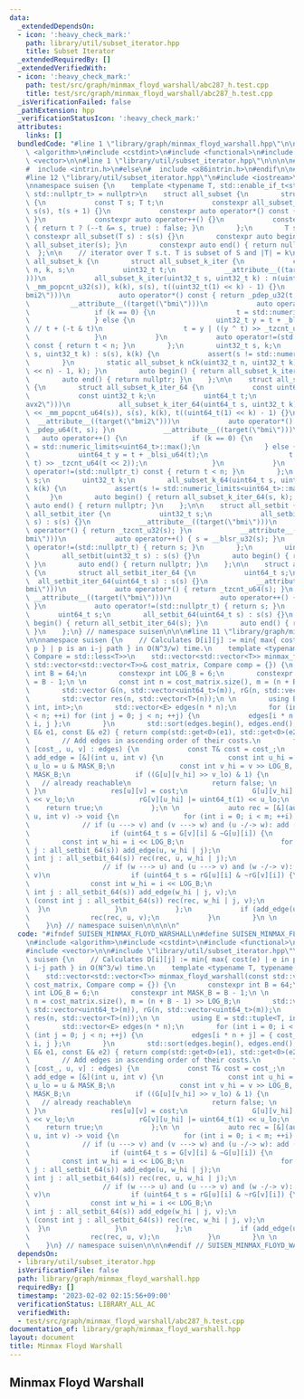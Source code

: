```yaml
---
data:
  _extendedDependsOn:
  - icon: ':heavy_check_mark:'
    path: library/util/subset_iterator.hpp
    title: Subset Iterator
  _extendedRequiredBy: []
  _extendedVerifiedWith:
  - icon: ':heavy_check_mark:'
    path: test/src/graph/minmax_floyd_warshall/abc287_h.test.cpp
    title: test/src/graph/minmax_floyd_warshall/abc287_h.test.cpp
  _isVerificationFailed: false
  _pathExtension: hpp
  _verificationStatusIcon: ':heavy_check_mark:'
  attributes:
    links: []
  bundledCode: "#line 1 \"library/graph/minmax_floyd_warshall.hpp\"\n\n\n\n#include\
    \ <algorithm>\n#include <cstdint>\n#include <functional>\n#include <tuple>\n#include\
    \ <vector>\n\n#line 1 \"library/util/subset_iterator.hpp\"\n\n\n\n#ifdef _MSC_VER\n\
    #  include <intrin.h>\n#else\n#  include <x86intrin.h>\n#endif\n\n#include <cassert>\n\
    #line 12 \"library/util/subset_iterator.hpp\"\n#include <iostream>\n#include <limits>\n\
    \nnamespace suisen {\n    template <typename T, std::enable_if_t<std::is_integral_v<T>,\
    \ std::nullptr_t> = nullptr>\n    struct all_subset {\n        struct all_subset_iter\
    \ {\n            const T s; T t;\n            constexpr all_subset_iter(T s) :\
    \ s(s), t(s + 1) {}\n            constexpr auto operator*() const { return t;\
    \ }\n            constexpr auto operator++() {}\n            constexpr auto operator!=(std::nullptr_t)\
    \ { return t ? (--t &= s, true) : false; }\n        };\n        T s;\n       \
    \ constexpr all_subset(T s) : s(s) {}\n        constexpr auto begin() { return\
    \ all_subset_iter(s); }\n        constexpr auto end() { return nullptr; }\n  \
    \  };\n\n    // iterator over T s.t. T is subset of S and |T| = k\n    struct\
    \ all_subset_k {\n        struct all_subset_k_iter {\n            const uint32_t\
    \ n, k, s;\n            uint32_t t;\n            __attribute__((target(\"avx2\"\
    )))\n            all_subset_k_iter(uint32_t s, uint32_t k) : n(uint32_t(1) <<\
    \ _mm_popcnt_u32(s)), k(k), s(s), t((uint32_t(1) << k) - 1) {}\n            __attribute__((target(\"\
    bmi2\")))\n            auto operator*() const { return _pdep_u32(t, s); }\n  \
    \          __attribute__((target(\"bmi\")))\n            auto operator++() {\n\
    \                if (k == 0) {\n                    t = std::numeric_limits<uint32_t>::max();\n\
    \                } else {\n                    uint32_t y = t + _blsi_u32(t);\
    \ // t + (-t & t)\n                    t = y | ((y ^ t) >> _tzcnt_u32(t << 2));\n\
    \                }\n            }\n            auto operator!=(std::nullptr_t)\
    \ const { return t < n; }\n        };\n        uint32_t s, k;\n        all_subset_k(uint32_t\
    \ s, uint32_t k) : s(s), k(k) {\n            assert(s != std::numeric_limits<uint32_t>::max());\n\
    \        }\n        static all_subset_k nCk(uint32_t n, uint32_t k) { return all_subset_k((uint32_t(1)\
    \ << n) - 1, k); }\n        auto begin() { return all_subset_k_iter(s, k); }\n\
    \        auto end() { return nullptr; }\n    };\n\n    struct all_subset_k_64\
    \ {\n        struct all_subset_k_iter_64 {\n            const uint64_t n, s;\n\
    \            const uint32_t k;\n            uint64_t t;\n            __attribute__((target(\"\
    avx2\")))\n            all_subset_k_iter_64(uint64_t s, uint32_t k) : n(uint64_t(1)\
    \ << _mm_popcnt_u64(s)), s(s), k(k), t((uint64_t(1) << k) - 1) {}\n          \
    \  __attribute__((target(\"bmi2\")))\n            auto operator*() const { return\
    \ _pdep_u64(t, s); }\n            __attribute__((target(\"bmi\")))\n         \
    \   auto operator++() {\n                if (k == 0) {\n                    t\
    \ = std::numeric_limits<uint64_t>::max();\n                } else {\n        \
    \            uint64_t y = t + _blsi_u64(t);\n                    t = y | ((y ^\
    \ t) >> _tzcnt_u64(t << 2));\n                }\n            }\n            auto\
    \ operator!=(std::nullptr_t) const { return t < n; }\n        };\n        uint64_t\
    \ s;\n        uint32_t k;\n        all_subset_k_64(uint64_t s, uint32_t k) : s(s),\
    \ k(k) {\n            assert(s != std::numeric_limits<uint64_t>::max());\n   \
    \     }\n        auto begin() { return all_subset_k_iter_64(s, k); }\n       \
    \ auto end() { return nullptr; }\n    };\n\n    struct all_setbit {\n        struct\
    \ all_setbit_iter {\n            uint32_t s;\n            all_setbit_iter(uint32_t\
    \ s) : s(s) {}\n            __attribute__((target(\"bmi\")))\n            auto\
    \ operator*() { return _tzcnt_u32(s); }\n            __attribute__((target(\"\
    bmi\")))\n            auto operator++() { s = __blsr_u32(s); }\n            auto\
    \ operator!=(std::nullptr_t) { return s; }\n        };\n        uint32_t s;\n\
    \        all_setbit(uint32_t s) : s(s) {}\n        auto begin() { return all_setbit_iter(s);\
    \ }\n        auto end() { return nullptr; }\n    };\n\n    struct all_setbit_64\
    \ {\n        struct all_setbit_iter_64 {\n            uint64_t s;\n          \
    \  all_setbit_iter_64(uint64_t s) : s(s) {}\n            __attribute__((target(\"\
    bmi\")))\n            auto operator*() { return _tzcnt_u64(s); }\n           \
    \ __attribute__((target(\"bmi\")))\n            auto operator++() { s = __blsr_u64(s);\
    \ }\n            auto operator!=(std::nullptr_t) { return s; }\n        };\n \
    \       uint64_t s;\n        all_setbit_64(uint64_t s) : s(s) {}\n        auto\
    \ begin() { return all_setbit_iter_64(s); }\n        auto end() { return nullptr;\
    \ }\n    };\n} // namespace suisen\n\n\n#line 11 \"library/graph/minmax_floyd_warshall.hpp\"\
    \n\nnamespace suisen {\n    // Calculates D[i][j] := min{ max{ cost(e) | e in\
    \ p } | p is an i-j path } in O(N^3/w) time.\n    template <typename T, typename\
    \ Compare = std::less<T>>\n    std::vector<std::vector<T>> minmax_floyd_warshall(const\
    \ std::vector<std::vector<T>>& cost_matrix, Compare comp = {}) {\n        constexpr\
    \ int B = 64;\n        constexpr int LOG_B = 6;\n        constexpr int MASK_B\
    \ = B - 1;\n \n        const int n = cost_matrix.size(), m = (n + B - 1) >> LOG_B;\n\
    \        std::vector G(n, std::vector<uint64_t>(m)), rG(n, std::vector<uint64_t>(m));\n\
    \        std::vector res(n, std::vector<T>(n));\n \n        using E = std::tuple<T,\
    \ int, int>;\n        std::vector<E> edges(n * n);\n        for (int i = 0; i\
    \ < n; ++i) for (int j = 0; j < n; ++j) {\n            edges[i * n + j] = { cost_matrix[i][j],\
    \ i, j };\n        }\n        std::sort(edges.begin(), edges.end(), [&comp](const\
    \ E& e1, const E& e2) { return comp(std::get<0>(e1), std::get<0>(e2)); });\n \n\
    \        // Add edges in ascending order of their costs.\n        for (const auto&\
    \ [cost_, u, v] : edges) {\n            const T& cost = cost_;\n            auto\
    \ add_edge = [&](int u, int v) {\n                const int u_hi = u >> LOG_B,\
    \ u_lo = u & MASK_B;\n                const int v_hi = v >> LOG_B, v_lo = v &\
    \ MASK_B;\n                if ((G[u][v_hi] >> v_lo) & 1) {\n                 \
    \   // already reachable\n                    return false; \n               \
    \ }\n                res[u][v] = cost;\n                G[u][v_hi] |= uint64_t(1)\
    \ << v_lo;\n                rG[v][u_hi] |= uint64_t(1) << u_lo;\n            \
    \    return true;\n            };\n \n            auto rec = [&](auto rec, int\
    \ u, int v) -> void {\n                for (int i = 0; i < m; ++i) {\n       \
    \             // if (u ---> v) and (v ---> w) and (u -/-> w): add (u ---> w)\n\
    \                    if (uint64_t s = G[v][i] & ~G[u][i]) {\n                \
    \        const int w_hi = i << LOG_B;\n                        for (const int\
    \ j : all_setbit_64(s)) add_edge(u, w_hi | j);\n                        for (const\
    \ int j : all_setbit_64(s)) rec(rec, u, w_hi | j);\n                    }\n  \
    \                  // if (w ---> u) and (u ---> v) and (w -/-> v): add (w --->\
    \ v)\n                    if (uint64_t s = rG[u][i] & ~rG[v][i]) {\n         \
    \               const int w_hi = i << LOG_B;\n                        for (const\
    \ int j : all_setbit_64(s)) add_edge(w_hi | j, v);\n                        for\
    \ (const int j : all_setbit_64(s)) rec(rec, w_hi | j, v);\n                  \
    \  }\n                }\n            };\n            if (add_edge(u, v)) {\n \
    \               rec(rec, u, v);\n            }\n        }\n \n        return res;\n\
    \    }\n} // namespace suisen\n\n\n\n"
  code: "#ifndef SUISEN_MINMAX_FLOYD_WARSHALL\n#define SUISEN_MINMAX_FLOYD_WARSHALL\n\
    \n#include <algorithm>\n#include <cstdint>\n#include <functional>\n#include <tuple>\n\
    #include <vector>\n\n#include \"library/util/subset_iterator.hpp\"\n\nnamespace\
    \ suisen {\n    // Calculates D[i][j] := min{ max{ cost(e) | e in p } | p is an\
    \ i-j path } in O(N^3/w) time.\n    template <typename T, typename Compare = std::less<T>>\n\
    \    std::vector<std::vector<T>> minmax_floyd_warshall(const std::vector<std::vector<T>>&\
    \ cost_matrix, Compare comp = {}) {\n        constexpr int B = 64;\n        constexpr\
    \ int LOG_B = 6;\n        constexpr int MASK_B = B - 1;\n \n        const int\
    \ n = cost_matrix.size(), m = (n + B - 1) >> LOG_B;\n        std::vector G(n,\
    \ std::vector<uint64_t>(m)), rG(n, std::vector<uint64_t>(m));\n        std::vector\
    \ res(n, std::vector<T>(n));\n \n        using E = std::tuple<T, int, int>;\n\
    \        std::vector<E> edges(n * n);\n        for (int i = 0; i < n; ++i) for\
    \ (int j = 0; j < n; ++j) {\n            edges[i * n + j] = { cost_matrix[i][j],\
    \ i, j };\n        }\n        std::sort(edges.begin(), edges.end(), [&comp](const\
    \ E& e1, const E& e2) { return comp(std::get<0>(e1), std::get<0>(e2)); });\n \n\
    \        // Add edges in ascending order of their costs.\n        for (const auto&\
    \ [cost_, u, v] : edges) {\n            const T& cost = cost_;\n            auto\
    \ add_edge = [&](int u, int v) {\n                const int u_hi = u >> LOG_B,\
    \ u_lo = u & MASK_B;\n                const int v_hi = v >> LOG_B, v_lo = v &\
    \ MASK_B;\n                if ((G[u][v_hi] >> v_lo) & 1) {\n                 \
    \   // already reachable\n                    return false; \n               \
    \ }\n                res[u][v] = cost;\n                G[u][v_hi] |= uint64_t(1)\
    \ << v_lo;\n                rG[v][u_hi] |= uint64_t(1) << u_lo;\n            \
    \    return true;\n            };\n \n            auto rec = [&](auto rec, int\
    \ u, int v) -> void {\n                for (int i = 0; i < m; ++i) {\n       \
    \             // if (u ---> v) and (v ---> w) and (u -/-> w): add (u ---> w)\n\
    \                    if (uint64_t s = G[v][i] & ~G[u][i]) {\n                \
    \        const int w_hi = i << LOG_B;\n                        for (const int\
    \ j : all_setbit_64(s)) add_edge(u, w_hi | j);\n                        for (const\
    \ int j : all_setbit_64(s)) rec(rec, u, w_hi | j);\n                    }\n  \
    \                  // if (w ---> u) and (u ---> v) and (w -/-> v): add (w --->\
    \ v)\n                    if (uint64_t s = rG[u][i] & ~rG[v][i]) {\n         \
    \               const int w_hi = i << LOG_B;\n                        for (const\
    \ int j : all_setbit_64(s)) add_edge(w_hi | j, v);\n                        for\
    \ (const int j : all_setbit_64(s)) rec(rec, w_hi | j, v);\n                  \
    \  }\n                }\n            };\n            if (add_edge(u, v)) {\n \
    \               rec(rec, u, v);\n            }\n        }\n \n        return res;\n\
    \    }\n} // namespace suisen\n\n\n#endif // SUISEN_MINMAX_FLOYD_WARSHALL\n"
  dependsOn:
  - library/util/subset_iterator.hpp
  isVerificationFile: false
  path: library/graph/minmax_floyd_warshall.hpp
  requiredBy: []
  timestamp: '2023-02-02 02:15:56+09:00'
  verificationStatus: LIBRARY_ALL_AC
  verifiedWith:
  - test/src/graph/minmax_floyd_warshall/abc287_h.test.cpp
documentation_of: library/graph/minmax_floyd_warshall.hpp
layout: document
title: Minmax Floyd Warshall
---
```

## Minmax Floyd Warshall
